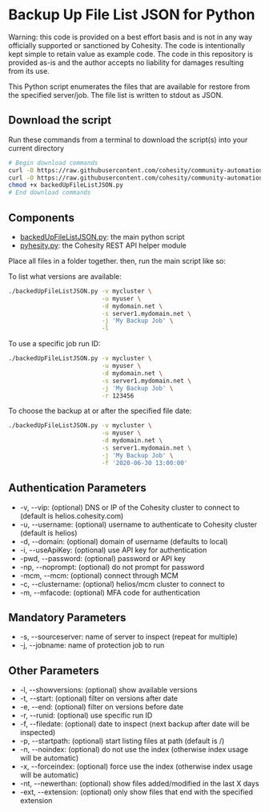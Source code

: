 # Backup Up File List JSON for Python

Warning: this code is provided on a best effort basis and is not in any way officially supported or sanctioned by Cohesity. The code is intentionally kept simple to retain value as example code. The code in this repository is provided as-is and the author accepts no liability for damages resulting from its use.

This Python script enumerates the files that are available for restore from the specified server/job. The file list is written to stdout as JSON.

## Download the script

Run these commands from a terminal to download the script(s) into your current directory

```bash
# Begin download commands
curl -O https://raw.githubusercontent.com/cohesity/community-automation-samples/main/python/backedUpFileListJSON/backedUpFileListJSON.py
curl -O https://raw.githubusercontent.com/cohesity/community-automation-samples/main/python/pyhesity.py
chmod +x backedUpFileListJSON.py
# End download commands
```

## Components

* [backedUpFileListJSON.py](https://raw.githubusercontent.com/cohesity/community-automation-samples/main/python/backedUpFileListJSON/backedUpFileListJSON.py): the main python script
* [pyhesity.py](https://raw.githubusercontent.com/cohesity/community-automation-samples/main/python/pyhesity/pyhesity.py): the Cohesity REST API helper module

Place all files in a folder together. then, run the main script like so:

To list what versions are available:

```bash
./backedUpFileListJSON.py -v mycluster \
                          -u myuser \
                          -d mydomain.net \
                          -s server1.mydomain.net \
                          -j 'My Backup Job' \
                          -l
```

To use a specific job run ID:

```bash
./backedUpFileListJSON.py -v mycluster \
                          -u myuser \
                          -d mydomain.net \
                          -s server1.mydomain.net \
                          -j 'My Backup Job' \
                          -r 123456
```

To choose the backup at or after the specified file date:

```bash
./backedUpFileListJSON.py -v mycluster \
                          -u myuser \
                          -d mydomain.net \
                          -s server1.mydomain.net \
                          -j 'My Backup Job' \
                          -f '2020-06-30 13:00:00'
```

## Authentication Parameters

* -v, --vip: (optional) DNS or IP of the Cohesity cluster to connect to (default is helios.cohesity.com)
* -u, --username: (optional) username to authenticate to Cohesity cluster (default is helios)
* -d, --domain: (optional) domain of username (defaults to local)
* -i, --useApiKey: (optional) use API key for authentication
* -pwd, --password: (optional) password or API key
* -np, --noprompt: (optional) do not prompt for password
* -mcm, --mcm: (optional) connect through MCM
* -c, --clustername: (optional) helios/mcm cluster to connect to
* -m, --mfacode: (optional) MFA code for authentication

## Mandatory Parameters

* -s, --sourceserver: name of server to inspect (repeat for multiple)
* -j, --jobname: name of protection job to run

## Other Parameters

* -l, --showversions: (optional) show available versions
* -t, --start: (optional) filter on versions after date
* -e, --end: (optional) filter on versions before date
* -r, --runid: (optional) use specific run ID
* -f, --filedate: (optional) date to inspect (next backup after date will be inspected)
* -p, --startpath: (optional) start listing files at path (default is /)
* -n, --noindex: (optional) do not use the index (otherwise index usage will be automatic)
* -x, --forceindex: (optional) force use the index (otherwise index usage will be automatic)
* -nt, --newerthan: (optional) show files added/modified in the last X days
* -ext, --extension: (optional) only show files that end with the specified extension
